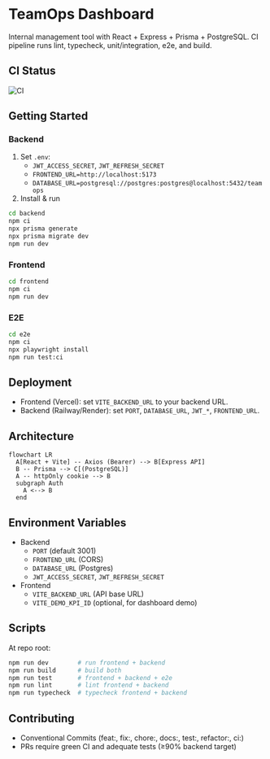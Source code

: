 # TeamOps Dashboard

Internal management tool with React + Express + Prisma + PostgreSQL. CI pipeline runs lint, typecheck, unit/integration, e2e, and build.

## CI Status

![CI](https://github.com/OWNER/REPO/actions/workflows/ci.yml/badge.svg)

## Getting Started

### Backend

1. Set `.env`:
   - `JWT_ACCESS_SECRET`, `JWT_REFRESH_SECRET`
   - `FRONTEND_URL=http://localhost:5173`
   - `DATABASE_URL=postgresql://postgres:postgres@localhost:5432/teamops`
2. Install & run
```bash
cd backend
npm ci
npx prisma generate
npx prisma migrate dev
npm run dev
```

### Frontend
```bash
cd frontend
npm ci
npm run dev
```

### E2E
```bash
cd e2e
npm ci
npx playwright install
npm run test:ci
```

## Deployment

- Frontend (Vercel): set `VITE_BACKEND_URL` to your backend URL.
- Backend (Railway/Render): set `PORT`, `DATABASE_URL`, `JWT_*`, `FRONTEND_URL`.

## Architecture

```mermaid
flowchart LR
  A[React + Vite] -- Axios (Bearer) --> B[Express API]
  B -- Prisma --> C[(PostgreSQL)]
  A -- httpOnly cookie --> B
  subgraph Auth
    A <--> B
  end
```

## Environment Variables

- Backend
  - `PORT` (default 3001)
  - `FRONTEND_URL` (CORS)
  - `DATABASE_URL` (Postgres)
  - `JWT_ACCESS_SECRET`, `JWT_REFRESH_SECRET`
- Frontend
  - `VITE_BACKEND_URL` (API base URL)
  - `VITE_DEMO_KPI_ID` (optional, for dashboard demo)

## Scripts

At repo root:
```bash
npm run dev        # run frontend + backend
npm run build      # build both
npm run test       # frontend + backend + e2e
npm run lint       # lint frontend + backend
npm run typecheck  # typecheck frontend + backend
```

## Contributing

- Conventional Commits (feat:, fix:, chore:, docs:, test:, refactor:, ci:)
- PRs require green CI and adequate tests (≥90% backend target)

